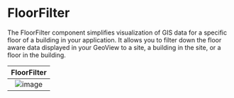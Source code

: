 #  FloorFilter

The FloorFilter component simplifies visualization of GIS data for a specific floor of a building in your application. 
It allows you to filter down the floor aware data displayed in your GeoView to a site, a building in the site, or a floor
in the building. 

|FloorFilter|
|:--:|
|![image](https://github.com/ArcGIS/arcgis-maps-sdk-kotlin-toolkit/assets/5582469/50cceda2-9b57-4596-b5eb-7c970e9aeeba)|


